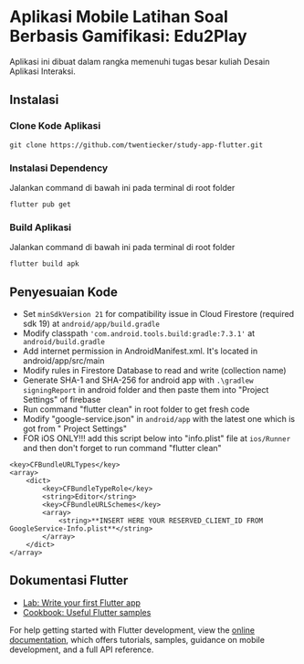 # Aplikasi Mobile Latihan Soal Berbasis Gamifikasi: Edu2Play

Aplikasi ini dibuat dalam rangka memenuhi tugas besar kuliah Desain Aplikasi Interaksi.

## Instalasi

### Clone Kode Aplikasi

```
git clone https://github.com/twentiecker/study-app-flutter.git
```

### Instalasi Dependency

Jalankan command di bawah ini pada terminal di root folder

```
flutter pub get
```

### Build Aplikasi

Jalankan command di bawah ini pada terminal di root folder

```
flutter build apk
```

## Penyesuaian Kode

- Set <code>minSdkVersion 21</code> for compatibility issue in Cloud Firestore (required sdk 19) at
  <code>android/app/build.gradle</code>
- Modify classpath <code>'com.android.tools.build:gradle:7.3.1'</code> at <code>
  android/build.gradle</code>
- Add internet permission <code><uses-permission android:name="android.permission.INTERNET"
  /></code> in AndroidManifest.xml. It's located in android/app/src/main
- Modify rules in Firestore Database to read and write (collection name)
- Generate SHA-1 and SHA-256 for android app with <code>.\gradlew signingReport</code> in android
  folder and then paste them into "Project Settings" of firebase
- Run command "flutter clean" in root folder to get fresh code
- Modify "google-service.json" in <code>android/app</code> with the latest one which is got from "
  Project Settings"
- FOR iOS ONLY!!! add this script below into "info.plist" file at <code>ios/Runner</code> and then
  don't forget to run command "flutter clean"

```
<key>CFBundleURLTypes</key>
<array>
    <dict>
        <key>CFBundleTypeRole</key>
        <string>Editor</string>
        <key>CFBundleURLSchemes</key>
        <array>
            <string>**INSERT HERE YOUR RESERVED_CLIENT_ID FROM GoogleService-Info.plist**</string>
        </array>
    </dict>
</array>
```

## Dokumentasi Flutter

- [Lab: Write your first Flutter app](https://docs.flutter.dev/get-started/codelab)
- [Cookbook: Useful Flutter samples](https://docs.flutter.dev/cookbook)

For help getting started with Flutter development, view the
[online documentation](https://docs.flutter.dev/), which offers tutorials, samples, guidance on
mobile development, and a full API reference.
